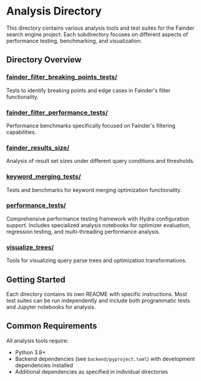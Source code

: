 # Analysis Directory

This directory contains various analysis tools and test suites for the Fainder search engine project. Each subdirectory focuses on different aspects of performance testing, benchmarking, and visualization.

## Directory Overview

### [fainder_filter_breaking_points_tests/](./fainder_filter_breaking_points_tests/)
Tests to identify breaking points and edge cases in Fainder's filter functionality.

### [fainder_filter_performance_tests/](./fainder_filter_performance_tests/)
Performance benchmarks specifically focused on Fainder's filtering capabilities.

### [fainder_results_size/](./fainder_results_size/)
Analysis of result set sizes under different query conditions and thresholds.

### [keyword_merging_tests/](./keyword_merging_tests/)
Tests and benchmarks for keyword merging optimization functionality.

### [performance_tests/](./performance_tests/)
Comprehensive performance testing framework with Hydra configuration support. Includes specialized analysis notebooks for optimizer evaluation, regression testing, and multi-threading performance analysis.

### [visualize_trees/](./visualize_trees/)
Tools for visualizing query parse trees and optimization transformations.

## Getting Started

Each directory contains its own README with specific instructions. Most test suites can be run independently and include both programmatic tests and Jupyter notebooks for analysis.

## Common Requirements

All analysis tools require:
- Python 3.8+
- Backend dependencies (see `backend/pyproject.toml`) with development dependencies installed
- Additional dependencies as specified in individual directories
